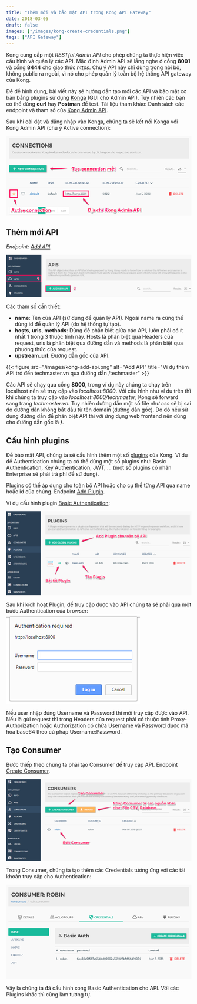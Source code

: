```yaml
---
title: "Thêm mới và bảo mật API trong Kong API Gateway"
date: 2018-03-05
draft: false
images: ["/images/kong-create-credentials.png"]
tags: ["API Gateway"]
---
```


Kong cung cấp một *RESTful Admin API* cho phép chúng ta thực hiện việc cấu hình và quản lý các API. Mặc định Admin API sẽ lắng nghe ở cổng **8001** và cổng **8444** cho giao thức _https_. Chú ý API này chỉ dùng trong nội bộ, không public ra ngoài, vì nó cho phép quản lý toàn bộ hệ thống API gateway của Kong.

Để dễ hình dung, bài viết này sẽ hướng dẫn tạo mới các API và bảo mật cơ bản bằng plugins sử dụng [Konga](https://github.com/pantsel/konga) (GUI cho Admin API). Tuy nhiên các bạn có thể dùng **curl** hay **Postman** để test. Tài liệu tham khảo: Danh sách các endpoint và tham số của [Kong Admin API](https://getkong.org/docs/0.12.x/admin-api/).

Sau khi cài đặt và đăng nhập vào Konga, chúng ta sẽ kết nối Konga với Kong Admin API (chú ý Active connection):

![Add connections](/images/kong-active-connection.png)

## Thêm mới API

_Endpoint: [Add API](https://getkong.org/docs/0.12.x/admin-api/#add-api)_

![Add API](/images/kong-api.png)

Các tham số cần thiết:

- **name**: Tên của API (sử dụng để quản lý API). Ngoài name ra cũng thể dùng id để quản lý API (do hệ thống tự tạo).
- **hosts**, **uris**, **methods**: Dùng để phân biệt giữa các API, luôn phải có ít nhất 1 trong 3 thuộc tính này. Hosts là phân biệt qua Headers của request, uris là phân biệt qua đường dẫn và methods là phân biệt qua phương thức của request.
- **upstream_url**: Đường dẫn gốc của API.

{{< figure src="/images/kong-add-api.png" alt="Add API" title="Ví dụ thêm API trỏ đến techmaster.vn qua đường dẫn /techmaster" >}}

Các API sẽ chạy qua cổng **8000**, trong ví dụ này chúng ta chạy trên localhost nên sẽ truy cập vào _localhost:8000_. Với cấu hình như ví dụ trên thì khi chúng ta truy cập vào *localhost:8000/techmaster*, Kong sẽ forward sang trang *techmaster.vn.* Tuy nhiên đường dẫn một số file như _css_ sẽ bị sai do đường dẫn không bắt đầu từ tên domain (đường dẫn gốc). Do đó nếu sử dụng đường dẫn để phân biệt API thì với ứng dụng web frontend nên dùng cho đường dẫn gốc là **/**.

## Cấu hình plugins

Để bảo mật API, chúng ta sẽ cấu hình thêm một số [plugins](https://konghq.com/plugins/) của Kong. Ví dụ để Authentication chúng ta có thể dùng một số plugins như: Basic Authentication, Key Authentication, JWT, ... (một số plugins có nhãn Enterprise sẽ phải trả phí để sử dụng).

Plugins có thể áp dụng cho toàn bộ API hoặc cho cụ thể từng API qua name hoặc id của chúng. Endpoint [Add Plugin](https://getkong.org/docs/0.12.x/admin-api/#add-plugin).

Ví dụ cấu hình plugin [Basic Authentication](https://getkong.org/plugins/basic-authentication/?_ga=2.66688302.125727870.1520222260-2127029264.1519895628):

![Add plugin](/images/kong-add-plugin.png)

Sau khi kích hoạt Plugin, để truy cập được vào API chúng ta sẽ phải qua một bước Authentication của browser: 
![Basic authentication](/images/basic-authentication.png)

Nếu user nhập đúng Username và Password thì mới truy cập được vào API. Nếu là gửi request thì trong Headers của request phải có thuộc tính Proxy-Authorization hoặc Authorization có chứa Username và Password được mã hóa base64 theo cú pháp Username:Password.

## Tạo Consumer

Bước thiếp theo chúng ta phải tạo Consumer để truy cập API. Endpoint [Create Consumer](https://getkong.org/docs/0.12.x/admin-api/#create-consumer).

![Add consumer](/images/kong-add-consumer.png)

Trong Consumer, chúng ta tạo thêm các Credentials tương ứng với các tài khoản truy cập cho Authentication:

![Create Credentials](/images/kong-create-credentials.png)

Vậy là chúng ta đã cấu hình xong Basic Authentication cho API. Với các Plugins khác thì cũng làm tương tự.
